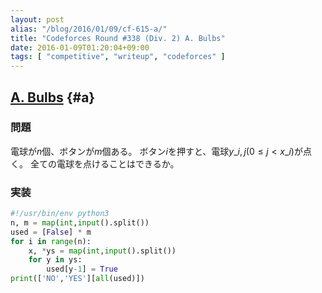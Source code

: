 ```yaml
---
layout: post
alias: "/blog/2016/01/09/cf-615-a/"
title: "Codeforces Round #338 (Div. 2) A. Bulbs"
date: 2016-01-09T01:20:04+09:00
tags: [ "competitive", "writeup", "codeforces" ]
---
```


## [A. Bulbs](http://codeforces.com/contest/615/problem/A) {#a}

### 問題

電球が$n$個、ボタンが$m$個ある。
ボタン$i$を押すと、電球$y\_{i,j}$($0 \le j \lt x\_i$)が点く。
全ての電球を点けることはできるか。

### 実装

``` python
#!/usr/bin/env python3
n, m = map(int,input().split())
used = [False] * m
for i in range(n):
    x, *ys = map(int,input().split())
    for y in ys:
        used[y-1] = True
print(['NO','YES'][all(used)])
```
